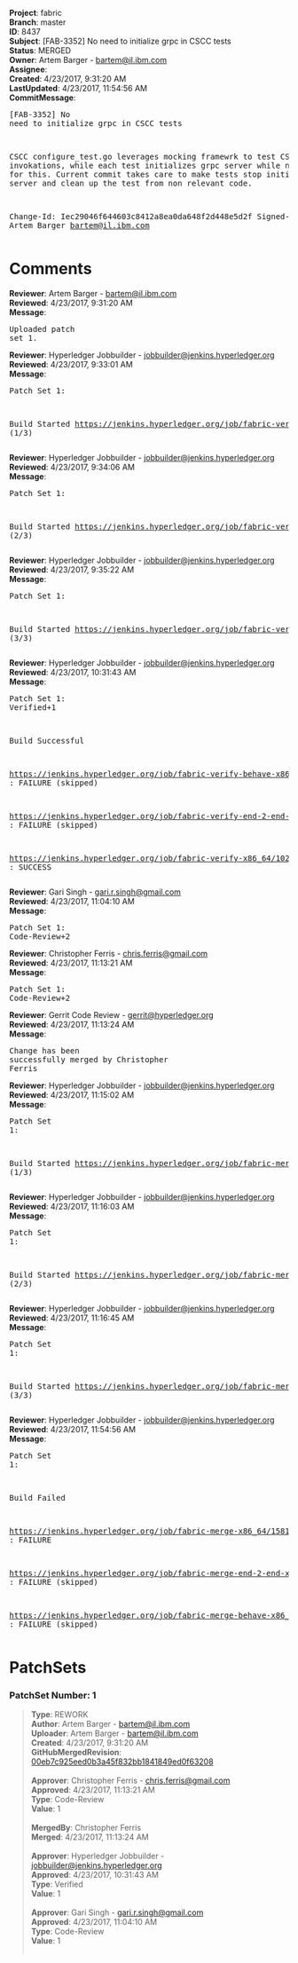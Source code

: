 <strong>Project</strong>: fabric<br><strong>Branch</strong>: master<br><strong>ID</strong>: 8437<br><strong>Subject</strong>: [FAB-3352] No need to initialize grpc in CSCC tests<br><strong>Status</strong>: MERGED<br><strong>Owner</strong>: Artem Barger - bartem@il.ibm.com<br><strong>Assignee</strong>:<br><strong>Created</strong>: 4/23/2017, 9:31:20 AM<br><strong>LastUpdated</strong>: 4/23/2017, 11:54:56 AM<br><strong>CommitMessage</strong>:<br><pre>[FAB-3352] No need to initialize grpc in CSCC tests

CSCC configure_test.go leverages mocking framewrk to test CSCC
invokations, while each test initializes grpc server while not real need
for this. Current commit takes care to make tests stop initializing grpc
server and clean up the test from non relevant code.

Change-Id: Iec29046f644603c8412a8ea0da648f2d448e5d2f
Signed-off-by: Artem Barger <bartem@il.ibm.com>
</pre><h1>Comments</h1><strong>Reviewer</strong>: Artem Barger - bartem@il.ibm.com<br><strong>Reviewed</strong>: 4/23/2017, 9:31:20 AM<br><strong>Message</strong>: <pre>Uploaded patch set 1.</pre><strong>Reviewer</strong>: Hyperledger Jobbuilder - jobbuilder@jenkins.hyperledger.org<br><strong>Reviewed</strong>: 4/23/2017, 9:33:01 AM<br><strong>Message</strong>: <pre>Patch Set 1:

Build Started https://jenkins.hyperledger.org/job/fabric-verify-behave-x86_64/4343/ (1/3)</pre><strong>Reviewer</strong>: Hyperledger Jobbuilder - jobbuilder@jenkins.hyperledger.org<br><strong>Reviewed</strong>: 4/23/2017, 9:34:06 AM<br><strong>Message</strong>: <pre>Patch Set 1:

Build Started https://jenkins.hyperledger.org/job/fabric-verify-x86_64/10277/ (2/3)</pre><strong>Reviewer</strong>: Hyperledger Jobbuilder - jobbuilder@jenkins.hyperledger.org<br><strong>Reviewed</strong>: 4/23/2017, 9:35:22 AM<br><strong>Message</strong>: <pre>Patch Set 1:

Build Started https://jenkins.hyperledger.org/job/fabric-verify-end-2-end-x86_64/1810/ (3/3)</pre><strong>Reviewer</strong>: Hyperledger Jobbuilder - jobbuilder@jenkins.hyperledger.org<br><strong>Reviewed</strong>: 4/23/2017, 10:31:43 AM<br><strong>Message</strong>: <pre>Patch Set 1: Verified+1

Build Successful 

https://jenkins.hyperledger.org/job/fabric-verify-behave-x86_64/4343/ : FAILURE (skipped)

https://jenkins.hyperledger.org/job/fabric-verify-end-2-end-x86_64/1810/ : FAILURE (skipped)

https://jenkins.hyperledger.org/job/fabric-verify-x86_64/10277/ : SUCCESS</pre><strong>Reviewer</strong>: Gari Singh - gari.r.singh@gmail.com<br><strong>Reviewed</strong>: 4/23/2017, 11:04:10 AM<br><strong>Message</strong>: <pre>Patch Set 1: Code-Review+2</pre><strong>Reviewer</strong>: Christopher Ferris - chris.ferris@gmail.com<br><strong>Reviewed</strong>: 4/23/2017, 11:13:21 AM<br><strong>Message</strong>: <pre>Patch Set 1: Code-Review+2</pre><strong>Reviewer</strong>: Gerrit Code Review - gerrit@hyperledger.org<br><strong>Reviewed</strong>: 4/23/2017, 11:13:24 AM<br><strong>Message</strong>: <pre>Change has been successfully merged by Christopher Ferris</pre><strong>Reviewer</strong>: Hyperledger Jobbuilder - jobbuilder@jenkins.hyperledger.org<br><strong>Reviewed</strong>: 4/23/2017, 11:15:02 AM<br><strong>Message</strong>: <pre>Patch Set 1:

Build Started https://jenkins.hyperledger.org/job/fabric-merge-x86_64/1581/ (1/3)</pre><strong>Reviewer</strong>: Hyperledger Jobbuilder - jobbuilder@jenkins.hyperledger.org<br><strong>Reviewed</strong>: 4/23/2017, 11:16:03 AM<br><strong>Message</strong>: <pre>Patch Set 1:

Build Started https://jenkins.hyperledger.org/job/fabric-merge-end-2-end-x86_64/267/ (2/3)</pre><strong>Reviewer</strong>: Hyperledger Jobbuilder - jobbuilder@jenkins.hyperledger.org<br><strong>Reviewed</strong>: 4/23/2017, 11:16:45 AM<br><strong>Message</strong>: <pre>Patch Set 1:

Build Started https://jenkins.hyperledger.org/job/fabric-merge-behave-x86_64/582/ (3/3)</pre><strong>Reviewer</strong>: Hyperledger Jobbuilder - jobbuilder@jenkins.hyperledger.org<br><strong>Reviewed</strong>: 4/23/2017, 11:54:56 AM<br><strong>Message</strong>: <pre>Patch Set 1:

Build Failed 

https://jenkins.hyperledger.org/job/fabric-merge-x86_64/1581/ : FAILURE

https://jenkins.hyperledger.org/job/fabric-merge-end-2-end-x86_64/267/ : FAILURE (skipped)

https://jenkins.hyperledger.org/job/fabric-merge-behave-x86_64/582/ : FAILURE (skipped)</pre><h1>PatchSets</h1><h3>PatchSet Number: 1</h3><blockquote><strong>Type</strong>: REWORK<br><strong>Author</strong>: Artem Barger - bartem@il.ibm.com<br><strong>Uploader</strong>: Artem Barger - bartem@il.ibm.com<br><strong>Created</strong>: 4/23/2017, 9:31:20 AM<br><strong>GitHubMergedRevision</strong>: [00eb7c925eed0b3a45f832bb1841849ed0f63208](https://github.com/hyperledger/fabric/commit/00eb7c925eed0b3a45f832bb1841849ed0f63208)<br><br><strong>Approver</strong>: Christopher Ferris - chris.ferris@gmail.com<br><strong>Approved</strong>: 4/23/2017, 11:13:21 AM<br><strong>Type</strong>: Code-Review<br><strong>Value</strong>: 1<br><br><strong>MergedBy</strong>: Christopher Ferris<br><strong>Merged</strong>: 4/23/2017, 11:13:24 AM<br><br><strong>Approver</strong>: Hyperledger Jobbuilder - jobbuilder@jenkins.hyperledger.org<br><strong>Approved</strong>: 4/23/2017, 10:31:43 AM<br><strong>Type</strong>: Verified<br><strong>Value</strong>: 1<br><br><strong>Approver</strong>: Gari Singh - gari.r.singh@gmail.com<br><strong>Approved</strong>: 4/23/2017, 11:04:10 AM<br><strong>Type</strong>: Code-Review<br><strong>Value</strong>: 1<br><br></blockquote>